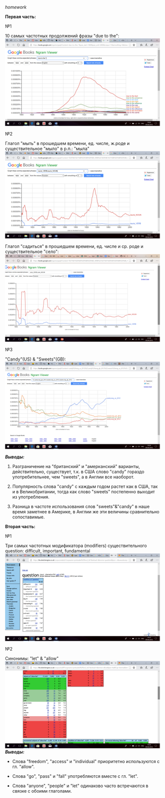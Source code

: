_homework_

__Первая часть:__

№1

10 самых частотных продолжений фразы "due to the": ![](https://github.com/piramidanechastiy/hw6/blob/master/6.png)

№2

Глагол "мыть" в прошедшем времени, ед. числе, ж.роде и существительное "мыло" в р.п.: "мыла" ![](https://github.com/piramidanechastiy/hw6/blob/master/5.png)

Глагол "садиться" в прошедшем времени, ед. числе и ср. роде и существительное "село": ![](https://github.com/piramidanechastiy/hw6/blob/master/7.png)

№3

"Candy"(US) & "Sweets"(GB): ![](https://github.com/piramidanechastiy/hw6/blob/master/4.png)

**_Выводы:_**

1. Разграничение на "британский" и "амерканский" варианты, действительно, существует, т.к. в США слово "candy" гораздо употребительнее, чем "sweets", а в Англии все наоборот.

2. Популярность слова "candy" с каждым годом растет как в США, так и в Великобритании, тогда как слово "sweets" постепенно выходит из употребления.

3. Разница в частоте использования слов "sweets"&"candy" в наше время заметнее в Америке, в Англии же эти величины сравнительно сопоставимые.

__Вторая часть:__

№1

Три самых частотных модификатора (modifiers) существительного question: difficult, important, fundamental ![](https://github.com/piramidanechastiy/hw6/blob/master/3.png)

№2

Синонимы: "let" & "allow" ![](https://github.com/piramidanechastiy/hw6/blob/master/2.png)
***Выводы:***

- Слова "freedom", "access" и "individual" приоритетно используются с гл. "allow".

- Слова "go", "pass" и "fall" употребляются вместе с гл. "let".

- Слова "anyone", "people" и "let" одинаково часто встречаются в связке с обоими глаголами.

